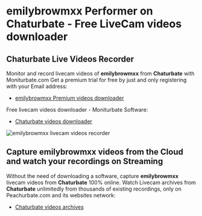 # emilybrowmxx Performer on Chaturbate - Free LiveCam videos downloader

## Chaturbate Live Videos Recorder

Monitor and record livecam videos of **emilybrowmxx** from **Chaturbate** with Moniturbate.com
Get a premium trial for free by just and only registering with your Email address:
* [emilybrowmxx Premium videos downloader](https://moniturbate.com/request-demo-licence-key.html)

Free livecam videos downloader - Moniturbate Software:
* [Chaturbate videos downloader](https://moniturbate.com/moniturbate-download-software.html)

![emilybrowmxx livecam videos recorder](https://peachurnet.com/templates/moniturbate-software.png)


## Capture emilybrowmxx videos from the Cloud and watch your recordings on Streaming

Without the need of downloading a software, capture **emilybrowmxx** livecam videos from **Chaturbate** 100% online.
Watch Livecam archives from **Chaturbate** unlimitedly from thousands of existing recordings, only on Peachurbate.com and its websites network:
* [Chaturbate videos archives](https://peachurnet.com/)